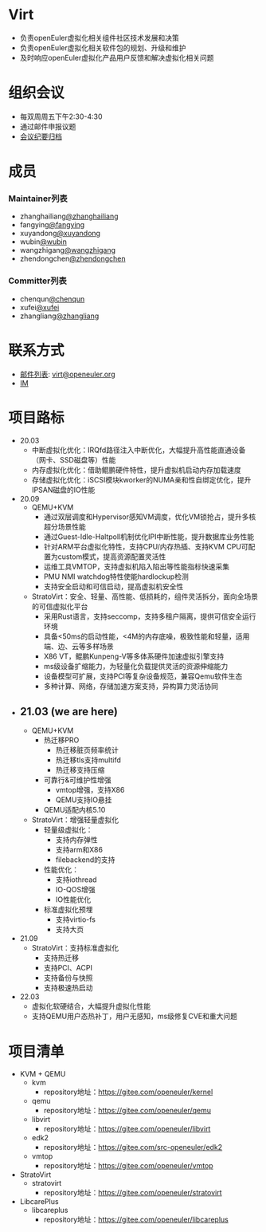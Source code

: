 # Virt

* 负责openEuler虚拟化相关组件社区技术发展和决策
* 负责openEuler虚拟化相关软件包的规划、升级和维护
* 及时响应openEuler虚拟化产品用户反馈和解决虚拟化相关问题


# 组织会议

- 每双周周五下午2:30-4:30
- 通过邮件申报议题
- [会议纪要归档](https://etherpad.openeuler.org/p/virt-meetings)


# 成员


### Maintainer列表

- zhanghailiang[@zhanghailiang](https://gitee.com/zhanghailiang_lucky)
- fangying[@fangying](https://gitee.com/yorifang)
- xuyandong[@xuyandong](https://gitee.com/xydong)
- wubin[@wubin](https://gitee.com/RootWB)
- wangzhigang[@wangzhigang](https://gitee.com/cellfaint)
- zhendongchen[@zhendongchen](https://gitee.com/zhendongchen)

### Committer列表

- chenqun[@chenqun](https://gitee.com/kuhnchen18)
- xufei[@xufei](https://gitee.com/flyking001)
- zhangliang[@zhangliang](https://gitee.com/zhangliang5)



# 联系方式

- [邮件列表](https://mailweb.openeuler.org/postorius/lists/virt.openeuler.org/): virt@openeuler.org
- [IM](#openeuler-dev)


# 项目路标

- 20.03
    - 中断虚拟化优化：IRQfd路径注入中断优化，大幅提升高性能直通设备（网卡、SSD磁盘等）性能
    - 内存虚拟化优化：借助鲲鹏硬件特性，提升虚拟机启动内存加载速度
    - 存储虚拟化优化：iSCSI模块kworker的NUMA亲和性自绑定优化，提升IPSAN磁盘的IO性能
- 20.09
    - QEMU+KVM
        - 通过双层调度和Hypervisor感知VM调度，优化VM锁抢占，提升多核超分场景性能
        - 通过Guest-Idle-Haltpoll机制优化IPI中断性能，提升数据库业务性能
        - 针对ARM平台虚拟化特性，支持CPU/内存热插、支持KVM CPU可配置为custom模式，提高资源配置灵活性
        - 运维工具VMTOP，支持虚拟机陷入陷出等性能指标快速采集
        - PMU NMI watchdog特性使能hardlockup检测
        - 支持安全启动和可信启动，提高虚拟机安全性
    - StratoVirt：安全、轻量、高性能、低损耗的，组件灵活拆分，面向全场景的可信虚拟化平台
        - 采用Rust语言，支持seccomp，支持多租户隔离，提供可信安全运行环境
        - 具备<50ms的启动性能，<4M的内存底噪，极致性能和轻量，适用端、边、云等多样场景
        - X86 VT，鲲鹏Kunpeng-V等多体系硬件加速虚拟引擎支持
        - ms级设备扩缩能力，为轻量化负载提供灵活的资源伸缩能力
        - 设备模型可扩展，支持PCI等复杂设备规范，兼容Qemu软件生态
        - 多种计算、网络，存储加速方案支持，异构算力灵活协同
- 21.03 (we are here)
    -
    - QEMU+KVM
        - 热迁移PRO
            - 热迁移脏页频率统计
            - 热迁移tls支持multifd
            - 热迁移支持压缩
        - 可靠行&可维护性增强
            - vmtop增强，支持X86
            - QEMU支持IO悬挂
        - QEMU适配内核5.10
    - StratoVirt：增强轻量虚拟化
        - 轻量级虚拟化：
            - 支持内存弹性
            - 支持arm和X86
            - filebackend的支持
        - 性能优化：
            - 支持iothread
            - IO-QOS增强
            - IO性能优化
        - 标准虚拟化预埋
            - 支持virtio-fs
            - 支持大页
- 21.09
    - StratoVirt：支持标准虚拟化
        - 支持热迁移
        - 支持PCI、ACPI
        - 支持备份与快照
        - 支持极速热启动
- 22.03
    - 虚拟化软硬结合，大幅提升虚拟化性能
    - 支持QEMU用户态热补丁，用户无感知，ms级修复CVE和重大问题


# 项目清单

- KVM + QEMU
    - kvm
        - repository地址：https://gitee.com/openeuler/kernel
    - qemu
        - repository地址：https://gitee.com/openeuler/qemu
    - libvirt
        - repository地址：https://gitee.com/openeuler/libvirt
    - edk2
        - repository地址：https://gitee.com/src-openeuler/edk2
    - vmtop
        - repository地址：https://gitee.com/openeuler/vmtop
- StratoVirt
    - stratovirt
        - repository地址：https://gitee.com/openeuler/stratovirt
- LibcarePlus
    - libcareplus
        - repository地址：https://gitee.com/openeuler/libcareplus
